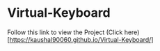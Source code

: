 # Virtual-Keyboard
Follow this link to view the Project
(Click here)[https://kaushal90060.github.io/Virtual-Keyboard/]
